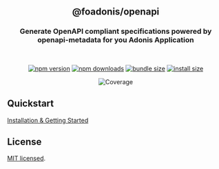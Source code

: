 <div align="center">
<br/>

## @foadonis/openapi

### Generate OpenAPI compliant specifications powered by openapi-metadata for you Adonis Application

<br/>
</div>

<div align="center">

<!-- automd:badges color="brightgreen" license name="@foadonis/openapi" bundlephobia packagephobia -->

[![npm version](https://img.shields.io/npm/v/@foadonis/openapi?color=brightgreen)](https://npmjs.com/package/@foadonis/openapi)
[![npm downloads](https://img.shields.io/npm/dm/@foadonis/openapi?color=brightgreen)](https://npm.chart.dev/@foadonis/openapi)
[![bundle size](https://img.shields.io/bundlephobia/minzip/@foadonis/openapi?color=brightgreen)](https://bundlephobia.com/package/@foadonis/openapi)
[![install size](https://badgen.net/packagephobia/install/@foadonis/openapi?color=brightgreen)](https://packagephobia.com/result?p=@foadonis/openapi)

<!-- /automd -->

<!-- automd:coverage -->

![Coverage](https://img.shields.io/badge/coverage-62%25-orange)

<!-- /automd -->

</div>

## Quickstart

[Installation & Getting Started](https://friendsofadonis.github.io/docs/openapi/getting-started)

## License

[MIT licensed](LICENSE.md).

